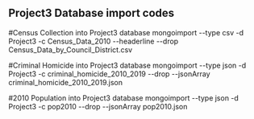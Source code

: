 ## Project3 Database import codes

#Census Collection into Project3 database
mongoimport --type csv -d Project3 -c Census_Data_2010 --headerline --drop Census_Data_by_Council_District.csv

#Criminal Homicide into Project3 database
mongoimport --type json -d Project3 -c criminal_homicide_2010_2019  --drop --jsonArray criminal_homicide_2010_2019.json

#2010 Population into Project3 database
mongoimport --type json -d Project3 -c pop2010  --drop --jsonArray pop2010.json